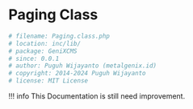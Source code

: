 # Paging Class

```php
# filename: Paging.class.php
# location: inc/lib/
# package: GeniXCMS
# since: 0.0.1
# author: Puguh Wijayanto (metalgenix.id)
# copyright: 2014-2024 Puguh Wijayanto
# license: MIT License
```

!!! info
    This Documentation is still need improvement.


